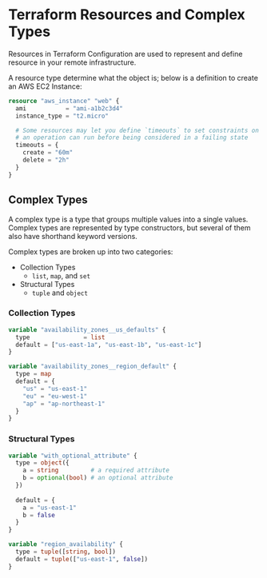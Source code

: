 # Terraform Resources and Complex Types

Resources in Terraform Configuration are used to represent and define resource in your
remote infrastructure.

A resource type determine what the object is; below is a definition to create an
AWS EC2 Instance:

```terraform
resource "aws_instance" "web" {
  ami           = "ami-a1b2c3d4"
  instance_type = "t2.micro"

  # Some resources may let you define `timeouts` to set constraints on how long
  # an operation can run before being considered in a failing state
  timeouts = {
    create = "60m"
    delete = "2h"
  }
}
```

## Complex Types

A complex type is a type that groups multiple values into a single values. Complex
types are represented by type constructors, but several of them also have shorthand
keyword versions.

Complex types are broken up into two categories:

- Collection Types
    - `list`, `map`, and `set`
- Structural Types
    - `tuple` and `object`

### Collection Types

```terraform
variable "availability_zones__us_defaults" {
  type               = list
  default = ["us-east-1a", "us-east-1b", "us-east-1c"]
}

variable "availability_zones__region_default" {
  type = map
  default = {
    "us" = "us-east-1"
    "eu" = "eu-west-1"
    "ap" = "ap-northeast-1"
  }
}
```

### Structural Types

```terraform
variable "with_optional_attribute" {
  type = object({
    a = string         # a required attribute
    b = optional(bool) # an optional attribute
  })
  
  default = {
    a = "us-east-1"
    b = false
  }
}

variable "region_availability" {
  type = tuple([string, bool])
  default = tuple(["us-east-1", false])
}
```
